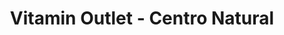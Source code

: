---
title: "Vitamin Outlet - Centro Natural"
url: /rio-piedras/vitamin-outlet-centro-natural/
shop: nutrition supplements
---